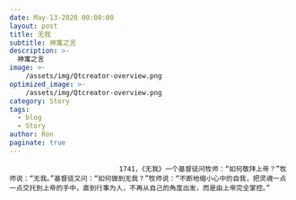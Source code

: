 ```yaml
---
date: May-13-2020 00:00:00
layout: post
title: 无我
subtitle: 神寓之言
description: >-
  神寓之言
image: >-
    /assets/img/Qtcreator-overview.png
optimized_image: >-
    /assets/img/Qtcreator-overview.png
category: Story
tags:
  - blog
  - Story
author: Ron
paginate: true
---
```


							　　1741，《无我》一个基督徒问牧师：“如何敬拜上帝？”牧师说：“无我。”基督徒又问：“如何做到无我？”牧师说：“不断地缩小心中的自我，把灵魂一点一点交托到上帝的手中，直到行事为人，不再从自己的角度出发，而是由上帝完全掌控。”
							
							
						